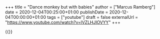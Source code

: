 +++
title = "Dance monkey but with babies"
author = ["Marcus Ramberg"]
date = 2020-12-04T00:25:00+01:00
publishDate = 2020-12-04T00:00:00+01:00
tags = ["youtube"]
draft = false
externalUrl = "https://www.youtube.com/watch?v=lVZLHJIOVYY"
+++

{{<youtube lVZLHJIOVYY>}}
